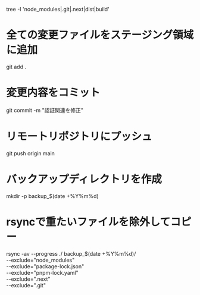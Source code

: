tree -I 'node_modules|.git|.next|dist|build'



# 全ての変更ファイルをステージング領域に追加
git add .

# 変更内容をコミット
git commit -m "認証関連を修正"

# リモートリポジトリにプッシュ
git push origin main


# バックアップディレクトリを作成
mkdir -p backup_$(date +%Y%m%d)

# rsyncで重たいファイルを除外してコピー
rsync -av --progress ./ backup_$(date +%Y%m%d)/ \
  --exclude="node_modules" \
  --exclude="package-lock.json" \
  --exclude="pnpm-lock.yaml" \
  --exclude=".next" \
  --exclude=".git"